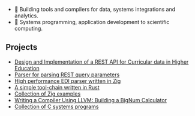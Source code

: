 - 🔭 Building tools and compilers for data, systems integrations and analytics. 
- 🔧 Systems programming, application development to scientific computing. 
<!--- 🔨 Use Zig, Rust and Go. -->

<!--
## Writings
* [Building and Installing LLVM on Apple Mac M1 and on Linux](./llvm-install.md)
* [LLVM Tool Chain](llvm-tool-chain.md)
* [Writing a Compiler Using LLVM: Cool Language](./compiler.md)
* [Writing a Compiler Using LLVM: Building a BigNum Calculator](https://github.com/rajikak/bignum/blob/main/README.md)
-->

## Projects
* [Design and Implementation of a REST API for Curricular data in Higher Education](https://github.com/rajikak/curricular-api) 
* [Parser for parsing REST query parameters](https://github.com/rajikak/query-parser)
* [High performance EDI parser written in Zig](https://github.com/rajikak/edi)
* [A simple tool-chain written in Rust](https://github.com/rajikak/linker)
* [Collection of Zig examples](https://github.com/rajikak/zig-examples)
* [Writing a Compiler Using LLVM: Building a BigNum Calculator](https://github.com/rajikak/bignum)
* [Collection of C systems programs](https://github.com/rajikak/system)
